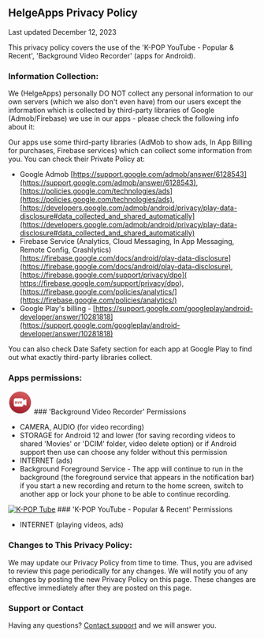 ## HelgeApps Privacy Policy

Last updated December 12, 2023

This privacy policy covers the use of the 'K-POP YouTube - Popular & Recent', 'Background Video Recorder' (apps for Android).

### Information Collection:

We (HelgeApps) personally DO NOT collect any personal information to our own servers (which we also don't even have) from our users except the information which is collected by third-party libraries of Google (Admob/Firebase) we use in our apps - please check the following info about it:

Our apps use some third-party libraries (AdMob to show ads, In App Billing for purchases, Firebase services) which can collect some information from you. You can check their Private Policy at:
- Google Admob [https://support.google.com/admob/answer/6128543](https://support.google.com/admob/answer/6128543), [https://policies.google.com/technologies/ads](https://policies.google.com/technologies/ads), [https://developers.google.com/admob/android/privacy/play-data-disclosure#data_collected_and_shared_automatically](https://developers.google.com/admob/android/privacy/play-data-disclosure#data_collected_and_shared_automatically)
- Firebase Service (Analytics, Cloud Messaging, In App Messaging, Remote Config, Crashlytics) [https://firebase.google.com/docs/android/play-data-disclosure](https://firebase.google.com/docs/android/play-data-disclosure), [https://firebase.google.com/support/privacy/dpo]( https://firebase.google.com/support/privacy/dpo), [https://firebase.google.com/policies/analytics/](https://firebase.google.com/policies/analytics/)
- Google Play's billing - [https://support.google.com/googleplay/android-developer/answer/10281818](https://support.google.com/googleplay/android-developer/answer/10281818)

You can also check Date Safety section for each app at Google Play to find out what exactly third-party libraries collect.

### Apps permissions:

<a href="https://play.google.com/store/apps/details?id=com.helgeapps.backgroundvideorecorder"><img src="background_video_recorder.png" alt="Background Video Recorder" class="inline"/></a> ### 'Background Video Recorder' Permissions
- CAMERA, AUDIO (for video recording)
- STORAGE for Android 12 and lower (for saving recording videos to shared 'Movies' or 'DCIM' folder, video delete option) or if Android support then use can choose any folder without this permission
- INTERNET (ads)
- Background Foreground Service - The app will continue to run in the background (the foreground service that appears in the notification bar) if you start a new recording and return to the home screen, switch to another app or lock your phone to be able to continue recording.

<a href="https://play.google.com/store/apps/details?id=com.helge.kpopyoutube"><img src="kpop_tube.png" alt="K-POP Tube" class="inline"/></a> ### 'K-POP YouTube - Popular & Recent' Permissions
- INTERNET (playing videos, ads)

###  Changes to This Privacy Policy:

We may update our Privacy Policy from time to time. Thus, you are advised to review this page periodically for any changes. We will notify you of any changes by posting the new Privacy Policy on this page. These changes are effective immediately after they are posted on this page.

### Support or Contact

Having any questions? [Сontact support](mailto://8helge8@gmail.com) and we will answer you.
